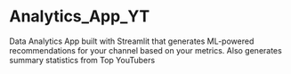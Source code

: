 # Analytics_App_YT
Data Analytics App built with Streamlit that generates ML-powered recommendations for your channel based on your metrics. Also generates summary statistics from Top YouTubers
